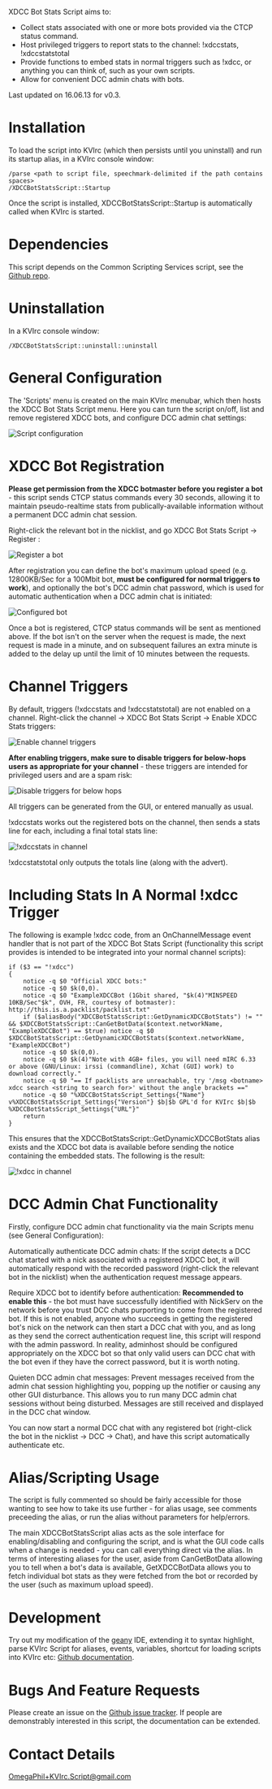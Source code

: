 XDCC Bot Stats Script aims to:

* Collect stats associated with one or more bots provided via the CTCP status command.
* Host privileged triggers to report stats to the channel: !xdccstats, !xdccstatstotal
* Provide functions to embed stats in normal triggers such as !xdcc, or anything you can think of, such as your own scripts.
* Allow for convenient DCC admin chats with bots.

Last updated on 16.06.13 for v0.3.


Installation
============

To load the script into KVIrc (which then persists until you uninstall) and run its startup alias, in a KVIrc console window:

    /parse <path to script file, speechmark-delimited if the path contains spaces>
    /XDCCBotStatsScript::Startup

Once the script is installed, XDCCBotStatsScript::Startup is automatically called when KVIrc is started.


Dependencies
============

This script depends on the Common Scripting Services script, see the [Github repo](https://github.com/OmegaPhil/kvirc-common-scripting-services).


Uninstallation
==============

In a KVIrc console window:

    /XDCCBotStatsScript::uninstall::uninstall


General Configuration
=====================

The 'Scripts' menu is created on the main KVIrc menubar, which then hosts the XDCC Bot Stats Script menu. Here you can turn the script on/off, list and remove registered XDCC bots, and configure DCC admin chat settings:

![Script configuration](https://f92fac806bf10a96c0b8-8a0a46e5f1a5cc9854958bc3503f0f88.ssl.cf1.rackcdn.com/media_entries/3138/script_configuration.png)


XDCC Bot Registration
=====================

**Please get permission from the XDCC botmaster before you register a bot** - this script sends CTCP status commands every 30 seconds, allowing it to maintain pseudo-realtime stats from publically-available information without a permanent DCC admin chat session.

Right-click the relevant bot in the nicklist, and go XDCC Bot Stats Script -> Register <nick>:

![Register a bot](https://f92fac806bf10a96c0b8-8a0a46e5f1a5cc9854958bc3503f0f88.ssl.cf1.rackcdn.com/media_entries/3115/register_bot.png)

After registration you can define the bot's maximum upload speed (e.g. 12800KB/Sec for a 100Mbit bot, **must be configured for normal triggers to work**), and optionally the bot's DCC admin chat password, which is used for automatic authentication when a DCC admin chat is initiated:

![Configured bot](https://f92fac806bf10a96c0b8-8a0a46e5f1a5cc9854958bc3503f0f88.ssl.cf1.rackcdn.com/media_entries/3116/registered_bot_configured.png)

Once a bot is registered, CTCP status commands will be sent as mentioned above. If the bot isn't on the server when the request is made, the next request is made in a minute, and on subsequent failures an extra minute is added to the delay up until the limit of 10 minutes between the requests.


Channel Triggers
================

By default, triggers (!xdccstats and !xdccstatstotal) are not enabled on a channel. Right-click the channel -> XDCC Bot Stats Script -> Enable XDCC Stats triggers:

![Enable channel triggers](https://f92fac806bf10a96c0b8-8a0a46e5f1a5cc9854958bc3503f0f88.ssl.cf1.rackcdn.com/media_entries/3128/channel_triggers_enable.png)

**After enabling triggers, make sure to disable triggers for below-hops users as appropriate for your channel**  - these triggers are intended for privileged users and are a spam risk:

![Disable triggers for below hops](https://f92fac806bf10a96c0b8-8a0a46e5f1a5cc9854958bc3503f0f88.ssl.cf1.rackcdn.com/media_entries/3140/channel_triggers_disable_below_hops.png)

All triggers can be generated from the GUI, or entered manually as usual.

!xdccstats works out the registered bots on the channel, then sends a stats line for each, including a final total stats line:

![!xdccstats in channel](https://f92fac806bf10a96c0b8-8a0a46e5f1a5cc9854958bc3503f0f88.ssl.cf1.rackcdn.com/media_entries/3141/channel_triggers_xdccstats.png)

!xdccstatstotal only outputs the totals line (along with the advert).


Including Stats In A Normal !xdcc Trigger
=========================================

The following is example !xdcc code, from an OnChannelMessage event handler that is not part of the XDCC Bot Stats Script (functionality this script provides is intended to be integrated into your normal channel scripts):

    if ($3 == "!xdcc")
    {
        notice -q $0 "Official XDCC bots:"
        notice -q $0 $k(0,0).
        notice -q $0 "ExampleXDCCBot (1Gbit shared, "$k(4)"MINSPEED 10KB/Sec"$k", OVH, FR, courtesy of botmaster): http://this.is.a.packlist/packlist.txt"
        if ($aliasBody("XDCCBotStatsScript::GetDynamicXDCCBotStats") != "" && $XDCCBotStatsScript::CanGetBotData($context.networkName, "ExampleXDCCBot") == $true) notice -q $0 $XDCCBotStatsScript::GetDynamicXDCCBotStats($context.networkName, "ExampleXDCCBot")
        notice -q $0 $k(0,0).
        notice -q $0 $k(4)"Note with 4GB+ files, you will need mIRC 6.33 or above (GNU/Linux: irssi (commandline), Xchat (GUI) work) to download correctly."
        notice -q $0 "== If packlists are unreachable, try '/msg <botname> xdcc search <string to search for>' without the angle brackets =="
        notice -q $0 "%XDCCBotStatsScript_Settings{"Name"} v%XDCCBotStatsScript_Settings{"Version"} $b|$b GPL'd for KVIrc $b|$b %XDCCBotStatsScript_Settings{"URL"}"
        return
    }

This ensures that the XDCCBotStatsScript::GetDynamicXDCCBotStats alias exists and the XDCC bot data is available before sending the notice containing the embedded stats. The following is the result:

![!xdcc in channel](https://f92fac806bf10a96c0b8-8a0a46e5f1a5cc9854958bc3503f0f88.ssl.cf1.rackcdn.com/media_entries/3142/channel_xdcc_trigger_example.png)


DCC Admin Chat Functionality
============================

Firstly, configure DCC admin chat functionality via the main Scripts menu (see General Configuration):

Automatically authenticate DCC admin chats: If the script detects a DCC chat started with a nick associated with a registered XDCC bot, it will automatically respond with the recorded password (right-click the relevant bot in the nicklist) when the authentication request message appears.

Require XDCC bot to identify before authentication: **Recommended to enable this** - the bot must have successfully identified with NickServ on the network before you trust DCC chats purporting to come from the registered bot. If this is not enabled, anyone who succeeds in getting the registered bot's nick on the network can then start a DCC chat with you, and as long as they send the correct authentication request line, this script will respond with the admin password. In reality, adminhost should be configured appropriately on the XDCC bot so that only valid users can DCC chat with the bot even if they have the correct password, but it is worth noting.

Quieten DCC admin chat messages: Prevent messages received from the admin chat session highlighting you, popping up the notifier or causing any other GUI disturbance. This allows you to run many DCC admin chat sessions without being disturbed. Messages are still received and displayed in the DCC chat window.

You can now start a normal DCC chat with any registered bot (right-click the bot in the nicklist -> DCC -> Chat), and have this script automatically authenticate etc.


Alias/Scripting Usage
=====================

The script is fully commented so should be fairly accessible for those wanting to see how to take its use further - for alias usage, see comments preceeding the alias, or run the alias without parameters for help/errors.

The main XDCCBotStatsScript alias acts as the sole interface for enabling/disabling and configuring the script, and is what the GUI code calls when a change is needed - you can call everything direct via the alias. In terms of interesting aliases for the user, aside from CanGetBotData allowing you to tell when a bot's data is available, GetXDCCBotData allows you to fetch individual bot stats as they were fetched from the bot or recorded by the user (such as maximum upload speed).


Development
===========

Try out my modification of the [geany](http://www.geany.org/) IDE, extending it to syntax highlight, parse KVIrc Script for aliases, events, variables, shortcut for loading scripts into KVIrc etc: [Github documentation](https://github.com/OmegaPhil/geany-kvircscript/wiki/README---KVIrc-Script-Integration).


Bugs And Feature Requests
=========================

Please create an issue on the [Github issue tracker](https://github.com/OmegaPhil/kvirc-xdcc-bot-stats-script/issues). If people are demonstrably interested in this script, the documentation can be extended.


Contact Details
===============

OmegaPhil+KVIrc.Script@gmail.com

